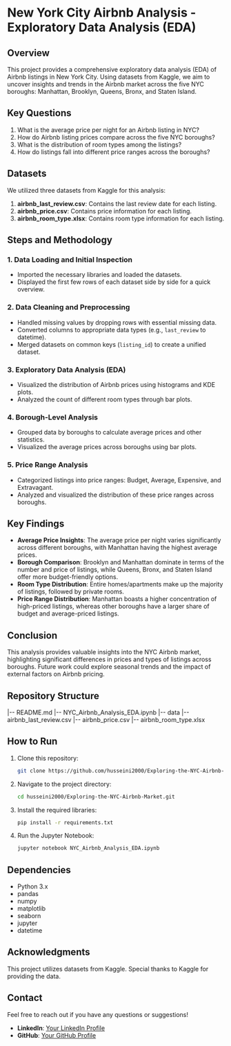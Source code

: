 # New York City Airbnb Analysis - Exploratory Data Analysis (EDA)

## Overview

This project provides a comprehensive exploratory data analysis (EDA) of Airbnb listings in New York City. Using datasets from Kaggle, we aim to uncover insights and trends in the Airbnb market across the five NYC boroughs: Manhattan, Brooklyn, Queens, Bronx, and Staten Island. 

## Key Questions

1. What is the average price per night for an Airbnb listing in NYC?
2. How do Airbnb listing prices compare across the five NYC boroughs?
3. What is the distribution of room types among the listings?
4. How do listings fall into different price ranges across the boroughs?

## Datasets

We utilized three datasets from Kaggle for this analysis:

1. **airbnb_last_review.csv**: Contains the last review date for each listing.
2. **airbnb_price.csv**: Contains price information for each listing.
3. **airbnb_room_type.xlsx**: Contains room type information for each listing.

## Steps and Methodology

### 1. Data Loading and Initial Inspection
- Imported the necessary libraries and loaded the datasets.
- Displayed the first few rows of each dataset side by side for a quick overview.

### 2. Data Cleaning and Preprocessing
- Handled missing values by dropping rows with essential missing data.
- Converted columns to appropriate data types (e.g., `last_review` to datetime).
- Merged datasets on common keys (`listing_id`) to create a unified dataset.

### 3. Exploratory Data Analysis (EDA)
- Visualized the distribution of Airbnb prices using histograms and KDE plots.
- Analyzed the count of different room types through bar plots.

### 4. Borough-Level Analysis
- Grouped data by boroughs to calculate average prices and other statistics.
- Visualized the average prices across boroughs using bar plots.

### 5. Price Range Analysis
- Categorized listings into price ranges: Budget, Average, Expensive, and Extravagant.
- Analyzed and visualized the distribution of these price ranges across boroughs.

## Key Findings

- **Average Price Insights**: The average price per night varies significantly across different boroughs, with Manhattan having the highest average prices.
- **Borough Comparison**: Brooklyn and Manhattan dominate in terms of the number and price of listings, while Queens, Bronx, and Staten Island offer more budget-friendly options.
- **Room Type Distribution**: Entire homes/apartments make up the majority of listings, followed by private rooms.
- **Price Range Distribution**: Manhattan boasts a higher concentration of high-priced listings, whereas other boroughs have a larger share of budget and average-priced listings.

## Conclusion

This analysis provides valuable insights into the NYC Airbnb market, highlighting significant differences in prices and types of listings across boroughs. Future work could explore seasonal trends and the impact of external factors on Airbnb pricing.

## Repository Structure

|-- README.md
|-- NYC_Airbnb_Analysis_EDA.ipynb
|-- data
|-- airbnb_last_review.csv
|-- airbnb_price.csv
|-- airbnb_room_type.xlsx

## How to Run

1. Clone this repository:
    ```bash
    git clone https://github.com/husseini2000/Exploring-the-NYC-Airbnb-Market.git
    ```

2. Navigate to the project directory:
    ```bash
    cd husseini2000/Exploring-the-NYC-Airbnb-Market.git
    ```

3. Install the required libraries:
    ```bash
    pip install -r requirements.txt
    ```

4. Run the Jupyter Notebook:
    ```bash
    jupyter notebook NYC_Airbnb_Analysis_EDA.ipynb
    ```

## Dependencies

- Python 3.x
- pandas
- numpy
- matplotlib
- seaborn
- jupyter
- datetime

## Acknowledgments

This project utilizes datasets from Kaggle. Special thanks to Kaggle for providing the data.

## Contact

Feel free to reach out if you have any questions or suggestions!

- **LinkedIn**: [Your LinkedIn Profile](https://www.linkedin.com/in/al-husseiniabdelaleem)
- **GitHub**: [Your GitHub Profile](https://github.com/husseini2000)

